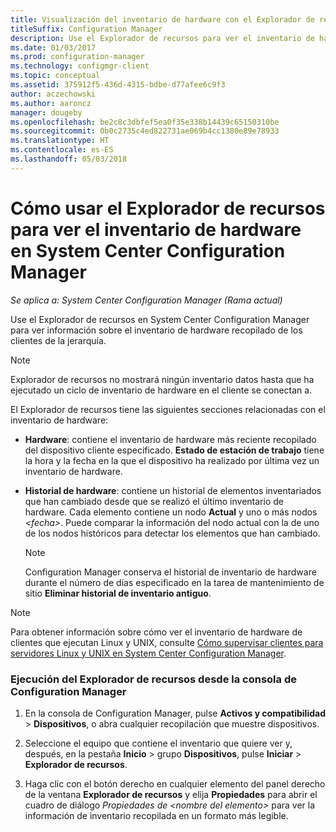 ```yaml
---
title: Visualización del inventario de hardware con el Explorador de recursos
titleSuffix: Configuration Manager
description: Use el Explorador de recursos para ver el inventario de hardware en System Center Configuration Manager.
ms.date: 01/03/2017
ms.prod: configuration-manager
ms.technology: configmgr-client
ms.topic: conceptual
ms.assetid: 375912f5-436d-4315-bdbe-d77afee6c9f3
author: aczechowski
ms.author: aaroncz
manager: dougeby
ms.openlocfilehash: be2c8c3dbfef5ea0f35e338b14439c65150310be
ms.sourcegitcommit: 0b0c2735c4ed822731ae069b4cc1380e89e78933
ms.translationtype: HT
ms.contentlocale: es-ES
ms.lasthandoff: 05/03/2018
---
```

# <a name="how-to-use-resource-explorer-to-view-hardware-inventory-in-system-center-configuration-manager"></a>Cómo usar el Explorador de recursos para ver el inventario de hardware en System Center Configuration Manager

*Se aplica a: System Center Configuration Manager (Rama actual)*

Use el Explorador de recursos en System Center Configuration Manager para ver información sobre el inventario de hardware recopilado de los clientes de la jerarquía.  

> [!NOTE]  
>  Explorador de recursos no mostrará ningún inventario datos hasta que ha ejecutado un ciclo de inventario de hardware en el cliente se conectan a.  

 El Explorador de recursos tiene las siguientes secciones relacionadas con el inventario de hardware:  

-   **Hardware**: contiene el inventario de hardware más reciente recopilado del dispositivo cliente especificado.  **Estado de estación de trabajo** tiene la hora y la fecha en la que el dispositivo ha realizado por última vez un inventario de hardware.  

-   **Historial de hardware**: contiene un historial de elementos inventariados que han cambiado desde que se realizó el último inventario de hardware. Cada elemento contiene un nodo **Actual** y uno o más nodos *<fecha\>*. Puede comparar la información del nodo actual con la de uno de los nodos históricos para detectar los elementos que han cambiado.  

    > [!NOTE]  
    >  Configuration Manager conserva el historial de inventario de hardware durante el número de días especificado en la tarea de mantenimiento de sitio **Eliminar historial de inventario antiguo**.  

> [!NOTE]  
>  Para obtener información sobre cómo ver el inventario de hardware de clientes que ejecutan Linux y UNIX, consulte [Cómo supervisar clientes para servidores Linux y UNIX en System Center Configuration Manager](../../../../core/clients/manage/monitor-clients-for-linux-and-unix-servers.md).  

### <a name="how-to-run-resource-explorer-from-the-configuration-manager-console"></a>Ejecución del Explorador de recursos desde la consola de Configuration Manager  

1.  En la consola de Configuration Manager, pulse **Activos y compatibilidad** > **Dispositivos**, o abra cualquier recopilación que muestre dispositivos.  

3.  Seleccione el equipo que contiene el inventario que quiere ver y, después, en la pestaña **Inicio** > grupo **Dispositivos**, pulse **Iniciar** >  **Explorador de recursos**.   

4.  Haga clic con el botón derecho en cualquier elemento del panel derecho de la ventana **Explorador de recursos** y elija **Propiedades** para abrir el cuadro de diálogo *Propiedades de <nombre del elemento\>* para ver la información de inventario recopilada en un formato más legible.  


